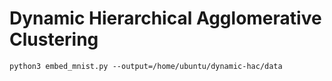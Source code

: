 # Dynamic Hierarchical Agglomerative Clustering

```
python3 embed_mnist.py --output=/home/ubuntu/dynamic-hac/data
```